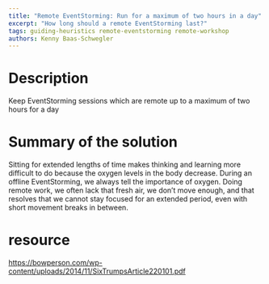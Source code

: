 ```yaml
---
title: "Remote EventStorming: Run for a maximum of two hours in a day"
excerpt: "How long should a remote EventStorming last?"
tags: guiding-heuristics remote-eventstorming remote-workshop
authors: Kenny Baas-Schwegler
---
```


# Description

Keep EventStorming sessions which are remote up to a maximum of two hours for a day

# Summary of the solution

Sitting for extended lengths of time makes thinking and learning more difficult to do because the oxygen levels in the body decrease. During an offline EventStorming, we always tell the importance of oxygen. Doing remote work, we often lack that fresh air, we don’t move enough, and that resolves that we cannot stay focused for an extended period, even with short movement breaks in between. 

# resource

https://bowperson.com/wp-content/uploads/2014/11/SixTrumpsArticle220101.pdf